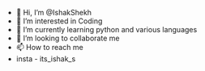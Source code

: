 - 👋 Hi, I’m @IshakShekh
- 👀 I’m interested in Coding
- 🌱 I’m currently learning python and various languages
- 💞️ I’m looking to collaborate me
- 📫 How to reach me 
- insta - its_ishak_s

<!---
IshakShekh/IshakShekh is a ✨ special ✨ repository because its `README.md` (this file) appears on your GitHub profile.
You can click the Preview link to take a look at your changes.
--->
